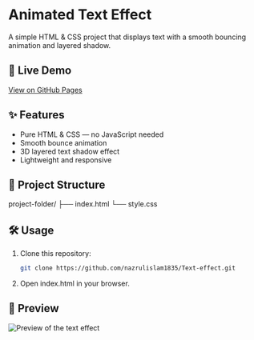 # Animated Text Effect

A simple HTML & CSS project that displays text with a smooth bouncing animation and layered shadow.

## 🚀 Live Demo
[View on GitHub Pages](https://github.com/Nazrulislam1835/Text-Effect.git)

## ✨ Features
- Pure HTML & CSS — no JavaScript needed
- Smooth bounce animation
- 3D layered text shadow effect
- Lightweight and responsive

## 📁 Project Structure
project-folder/
├── index.html
└── style.css

## 🛠️ Usage
1. Clone this repository:
   ```bash
   git clone https://github.com/nazrulislam1835/Text-effect.git
2. Open index.html in your browser.

## 📸 Preview
![Preview of the text effect](Screenshot.png)
